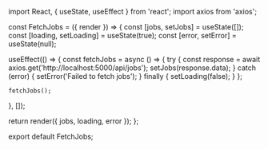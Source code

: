 import React, { useState, useEffect } from 'react';
import axios from 'axios';

const FetchJobs = ({ render }) => {
  const [jobs, setJobs] = useState([]);
  const [loading, setLoading] = useState(true);
  const [error, setError] = useState(null);

  useEffect(() => {
    const fetchJobs = async () => {
      try {
        const response = await axios.get('http://localhost:5000/api/jobs');
        setJobs(response.data);
      } catch (error) {
        setError('Failed to fetch jobs');
      } finally {
        setLoading(false);
      }
    };

    fetchJobs();
  }, []);

  return render({ jobs, loading, error });
};

export default FetchJobs;
